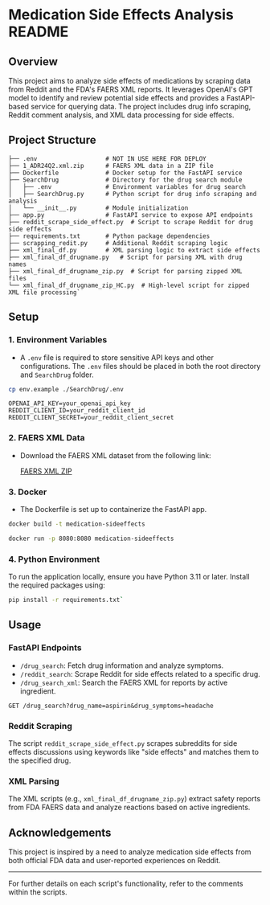
# Medication Side Effects Analysis README

## Overview

This project aims to analyze side effects of medications by scraping data from Reddit and the FDA's FAERS XML reports. It leverages OpenAI's GPT model to identify and review potential side effects and provides a FastAPI-based service for querying data. The project includes drug info scraping, Reddit comment analysis, and XML data processing for side effects.

## Project Structure
```
├── .env                   # NOT IN USE HERE FOR DEPLOY 
├── 1_ADR24Q2.xml.zip      # FAERS XML data in a ZIP file
├── Dockerfile             # Docker setup for the FastAPI service
├── SearchDrug             # Directory for the drug search module
│   ├── .env               # Environment variables for drug search
│   ├── SearchDrug.py      # Python script for drug info scraping and analysis
│   └── __init__.py        # Module initialization
├── app.py                 # FastAPI service to expose API endpoints
├── reddit_scrape_side_effect.py  # Script to scrape Reddit for drug side effects
├── requirements.txt       # Python package dependencies
├── scrapping_redit.py     # Additional Reddit scraping logic
├── xml_final_df.py        # XML parsing logic to extract side effects
├── xml_final_df_drugname.py   # Script for parsing XML with drug names
├── xml_final_df_drugname_zip.py  # Script for parsing zipped XML files
└── xml_final_df_drugname_zip_HC.py  # High-level script for zipped XML file processing` 
```
## Setup

### 1. Environment Variables

-   A `.env` file is required to store sensitive API keys and other configurations. The `.env` files should be placed in both the root directory and `SearchDrug` folder.

```sh
cp env.example ./SearchDrug/.env
```
```
OPENAI_API_KEY=your_openai_api_key
REDDIT_CLIENT_ID=your_reddit_client_id
REDDIT_CLIENT_SECRET=your_reddit_client_secret
```


### 2. FAERS XML Data

-   Download the FAERS XML dataset from the following link:
    
    [FAERS XML ZIP](https://raw.githubusercontent.com/meghakalia/medication_sideeffects_hack/main/1_ADR24Q2.xml.zip)
    

### 3. Docker

-   The Dockerfile is set up to containerize the FastAPI app.

```sh
docker build -t medication-sideeffects 
```
```sh
docker run -p 8080:8080 medication-sideeffects
```

### 4. Python Environment

To run the application locally, ensure you have Python 3.11 or later. Install the required packages using:
```sh
pip install -r requirements.txt` 
```
## Usage

### FastAPI Endpoints

-   `/drug_search`: Fetch drug information and analyze symptoms.
-   `/reddit_search`: Scrape Reddit for side effects related to a specific drug.
-   `/drug_search_xml`: Search the FAERS XML for reports by active ingredient.


`GET /drug_search?drug_name=aspirin&drug_symptoms=headache` 

### Reddit Scraping

The script `reddit_scrape_side_effect.py` scrapes subreddits for side effects discussions using keywords like "side effects" and matches them to the specified drug.

### XML Parsing

The XML scripts (e.g., `xml_final_df_drugname_zip.py`) extract safety reports from FDA FAERS data and analyze reactions based on active ingredients.

## Acknowledgements

This project is inspired by a need to analyze medication side effects from both official FDA data and user-reported experiences on Reddit.

----------

For further details on each script's functionality, refer to the comments within the scripts.
